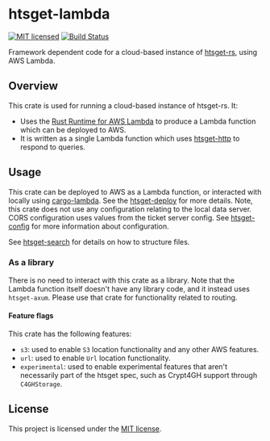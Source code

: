 # htsget-lambda

[![MIT licensed][mit-badge]][mit-url]
[![Build Status][actions-badge]][actions-url]

[mit-badge]: https://img.shields.io/badge/license-MIT-blue.svg
[mit-url]: https://github.com/umccr/htsget-rs/blob/main/LICENSE
[actions-badge]: https://github.com/umccr/htsget-rs/actions/workflows/action.yml/badge.svg
[actions-url]: https://github.com/umccr/htsget-rs/actions?query=workflow%3Atests+branch%3Amain

Framework dependent code for a cloud-based instance of [htsget-rs], using AWS Lambda.

[htsget-rs]: https://github.com/umccr/htsget-rs

## Overview

This crate is used for running a cloud-based instance of htsget-rs. It:
* Uses the [Rust Runtime for AWS Lambda][aws-lambda-rust-runtime] to produce a Lambda function which can be deployed to AWS.
* It is written as a single Lambda function which uses [htsget-http] to respond to queries.

[aws-lambda-rust-runtime]: https://github.com/awslabs/aws-lambda-rust-runtime
[htsget-http]: ../htsget-http

## Usage

This crate can be deployed to AWS as a Lambda function, or interacted with locally using [cargo-lambda]. See the [htsget-deploy] 
for more details. Note, this crate does not use any configuration relating to the local data server. CORS configuration
uses values from the ticket server config. See [htsget-config] for more information about configuration.

See [htsget-search] for details on how to structure files.

[cargo-lambda]: https://github.com/cargo-lambda/cargo-lambda
[htsget-deploy]: https://github.com/umccr/htsget-deploy
[htsget-search]: ../htsget-search
[htsget-config]: ../htsget-config

### As a library

There is no need to interact with this crate as a library. Note that the Lambda function itself doesn't have any
library code, and it instead uses `htsget-axum`. Please use that crate for functionality related to routing.

#### Feature flags

This crate has the following features:
* `s3`: used to enable `S3` location functionality and any other AWS features.
* `url`: used to enable `Url` location functionality.
* `experimental`: used to enable experimental features that aren't necessarily part of the htsget spec, such as Crypt4GH support through `C4GHStorage`.

## License

This project is licensed under the [MIT license][license].

[license]: LICENSE